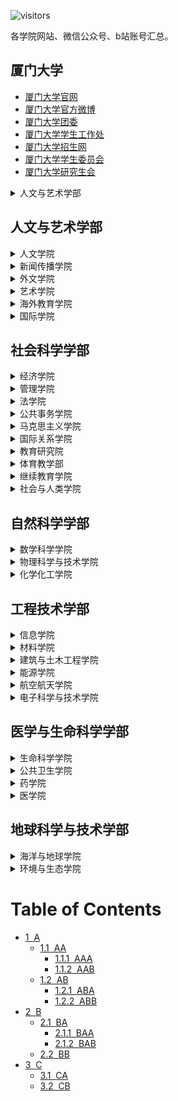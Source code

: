 ![visitors](https://visitor-badge.glitch.me/badge?page_id=rogerchenfz/XMU-Helper/tree/main/%E5%90%84%E5%AD%A6%E9%99%A2%E7%BD%91%E7%AB%99%E6%B1%87%E6%80%BB)

各学院网站、微信公众号、b站账号汇总。

## 厦门大学
- [厦门大学官网](https://www.xmu.edu.cn/)
- [厦门大学官方微博](https://weibo.com/xmunews)
- [厦门大学团委](https://tw.xmu.edu.cn/)
- [厦门大学学生工作处](https://xsc.xmu.edu.cn/)
- [厦门大学招生网](https://zsb.xmu.edu.cn/)
- [厦门大学学生委员会](https://xsh.xmu.edu.cn/)
- [厦门大学研究生会](https://yjsh.xmu.edu.cn/)

<details>
        <summary>人文与艺术学部</summary>
        <details>
                <summary>人文学院</summary>
                <div>官网</div>
                <div>团委</div>
        </details>
        <details>
                <summary>新闻传播学院</summary>
                <div>官网</div>
        </details>
                <details>
                <summary>外文学院</summary>
                <div>官网</div>
        </details>
</details>

## 人文与艺术学部

<details>
        <summary>人文学院</summary>
        <p>官网</p>
</details>
<details>
        <summary>新闻传播学院</summary>
        <p>官网</p>
</details>
<details>
        <summary>外文学院</summary>
        <p>官网</p>
</details>
<details>
        <summary>艺术学院</summary>
        <p>官网</p>
</details>
<details>
        <summary>海外教育学院</summary>
        <p>官网</p>
</details>
<details>
        <summary>国际学院</summary>
        <p>官网</p>
</details>

## 社会科学学部

<details>
        <summary>经济学院</summary>
        <p>官网：https://economic.xmu.edu.cn/</p>
        <p>团委：https://jytw.xmu.edu.cn/</p>
        <p>王亚南经济研究院：https://wise.xmu.edu.cn/</p>
        <p>邹至庄经济研究中心：https://chowcenter.xmu.edu.cn/</p>
        <p>微信公众号：厦门大学经济学院、厦门大学王亚南经济研究院WISE、厦门大学邹至庄经济研究中心</p>
        <p>b站：WISESOE</p>
</details>
<details>
        <summary>管理学院</summary>
        <p>官网</p>
</details>
<details>
        <summary>法学院</summary>
        <p>官网</p>
</details>
<details>
        <summary>公共事务学院</summary>
        <p>官网</p>
</details>
<details>
        <summary>马克思主义学院</summary>
        <p>官网</p>
</details>
<details>
        <summary>国际关系学院</summary>
        <p>官网</p>
</details>
<details>
        <summary>教育研究院</summary>
        <p>官网</p>
</details>
<details>
        <summary>体育教学部</summary>
        <p>官网</p>
</details>
<details>
        <summary>继续教育学院</summary>
        <p>官网</p>
</details>
<details>
        <summary>社会与人类学院</summary>
        <p>官网</p>
</details>

## 自然科学学部

<details>
        <summary>数学科学学院</summary>
        <p>官网</p>
</details>
<details>
        <summary>物理科学与技术学院</summary>
        <p>官网</p>
</details>
<details>
        <summary>化学化工学院</summary>
        <p>官网</p>
</details>

## 工程技术学部

<details>
        <summary>信息学院</summary>
        <p>官网</p>
</details>
<details>
        <summary>材料学院</summary>
        <p>官网</p>
</details>
<details>
        <summary>建筑与土木工程学院</summary>
        <p>官网</p>
</details>
<details>
        <summary>能源学院</summary>
        <p>官网</p>
</details>
<details>
        <summary>航空航天学院</summary>
        <p>官网</p>
</details>
<details>
        <summary>电子科学与技术学院</summary>
        <p>官网</p>
</details>

## 医学与生命科学学部

<details>
        <summary>生命科学学院</summary>
        <p>官网</p>
</details>
<details>
        <summary>公共卫生学院</summary>
        <p>官网</p>
</details>
<details>
        <summary>药学院</summary>
        <p>官网</p>
</details>
<details>
        <summary>医学院</summary>
        <p>官网</p>
</details>

## 地球科学与技术学部

<details>
        <summary>海洋与地球学院</summary>
        <p>官网</p>
</details>
<details>
        <summary>环境与生态学院</summary>
        <p>官网</p>
</details>

<h1>Table of Contents<span class="tocSkip"></span></h1>
<div class="toc"><ul class="toc-item"><li><span><a href="#A" data-toc-modified-id="A-1"><span class="toc-item-num">1&nbsp;&nbsp;</span>A</a></span><ul class="toc-item"><li><span><a href="#AA" data-toc-modified-id="AA-1.1"><span class="toc-item-num">1.1&nbsp;&nbsp;</span>AA</a></span><ul class="toc-item"><li><span><a href="#AAA" data-toc-modified-id="AAA-1.1.1"><span class="toc-item-num">1.1.1&nbsp;&nbsp;</span>AAA</a></span></li><li><span><a href="#AAB" data-toc-modified-id="AAB-1.1.2"><span class="toc-item-num">1.1.2&nbsp;&nbsp;</span>AAB</a></span></li></ul></li><li><span><a href="#AB" data-toc-modified-id="AB-1.2"><span class="toc-item-num">1.2&nbsp;&nbsp;</span>AB</a></span><ul class="toc-item"><li><span><a href="#ABA" data-toc-modified-id="ABA-1.2.1"><span class="toc-item-num">1.2.1&nbsp;&nbsp;</span>ABA</a></span></li><li><span><a href="#ABB" data-toc-modified-id="ABB-1.2.2"><span class="toc-item-num">1.2.2&nbsp;&nbsp;</span>ABB</a></span></li></ul></li></ul></li><li><span><a href="#B" data-toc-modified-id="B-2"><span class="toc-item-num">2&nbsp;&nbsp;</span>B</a></span><ul class="toc-item"><li><span><a href="#BA" data-toc-modified-id="BA-2.1"><span class="toc-item-num">2.1&nbsp;&nbsp;</span>BA</a></span><ul class="toc-item"><li><span><a href="#BAA" data-toc-modified-id="BAA-2.1.1"><span class="toc-item-num">2.1.1&nbsp;&nbsp;</span>BAA</a></span></li><li><span><a href="#BAB" data-toc-modified-id="BAB-2.1.2"><span class="toc-item-num">2.1.2&nbsp;&nbsp;</span>BAB</a></span></li></ul></li><li><span><a href="#BB" data-toc-modified-id="BB-2.2"><span class="toc-item-num">2.2&nbsp;&nbsp;</span>BB</a></span></li></ul></li><li><span><a href="#C" data-toc-modified-id="C-3"><span class="toc-item-num">3&nbsp;&nbsp;</span>C</a></span><ul class="toc-item"><li><span><a href="#CA" data-toc-modified-id="CA-3.1"><span class="toc-item-num">3.1&nbsp;&nbsp;</span>CA</a></span></li><li><span><a href="#CB" data-toc-modified-id="CB-3.2"><span class="toc-item-num">3.2&nbsp;&nbsp;</span>CB</a></span></li></ul></li></ul></div>
